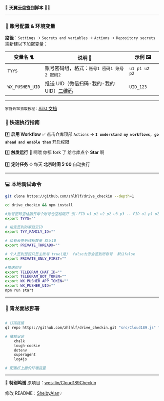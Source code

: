 📝 **天翼云盘签到脚本** 🤖✨

---

### 🔑 账号配置 & 环境变量

**路径**：`Settings` → `Secrets and variables` → `Actions` → `Repository secrets`
需新建以下加密变量：


| 变量名 🐈       | 说明 📌                                                                                                                                                   | 示例 🖼️      |
| --------------- | --------------------------------------------------------------------------------------------------------------------------------------------------------- | -------------- |
| `TYYS`          | 账号密码组，格式：`账号1 密码1 账号2 密码2`                                                                                                            | `u1 p1 u2 p2 ` |
| `WX_PUSHER_UID` | 推送 UID（微信扫码-我的-我的 UID）[二维码](https://wxpusher.zjiecode.com/api/qrcode/4Ix7noqD3L7DMBoSlvig3t4hqjFWzPkdHqAYsg8IzkPreW7d8uGUHi9LJO4EcyJg.jpg) | `UID_123`      |

---

`家庭云ID抓取教程：`[Ailst 文档](https://alist.nn.ci/zh/guide/drivers/189.html#%E5%AE%B6%E5%BA%AD%E8%BD%AC%E7%A7%BB)

### 🚀 快速执行指南

1️⃣ **启用 Workflow**
✅ 点击仓库顶部 `Actions` → **`I understand my workflows, go ahead and enable them`** 开启权限

2️⃣ **触发运行**
🌟 啊喂 你都 fork 了 给仓库点个 **Star** 啊

3️⃣ **定时任务**
⏰ 每天 **北京时间 5:00** 自动执行

---

### 💻 本地调试命令

```bash
git clone https://github.com/zhlhlf/drive_checkin --depth=1

cd drive_checkin && npm install

#账号密码空格隔开每个账号也空格隔开 例：FID u1 p1 u2 p2 u3 p3 -- FID u1 p1 u2 p2
export TYYS=""

# 指定签到的家庭云ID
export TYY_FAMILY_ID=""

# 私有云签到线程数量 默认10
export PRIVATE_THREADX=""

# 个人签到是否只签主账号 true(是)  false为否会签到所有号  默认false
export PRIVATE_ONLY_FIRST=""

#推送相关
export TELEGRAM_CHAT_ID=""
export TELEGRAM_BOT_TOKEN=""
export WX_PUSHER_APP_TOKEN=""
export WX_PUSHER_UID=""
npm run start
```

---

### 🐉 青龙面板部署

```bash

# 订阅链接
ql repo https://github.com/zhlhlf/drive_checkin.git "src/Cloud189.js" "" ".*" "main" "js | json"

# 依赖安装
    chalk
    tough-cookie
    dotenv
    superagent
    log4js

# 配置好上面的环境变量
```

---

🙏 **特别鸣谢**
原项目：[wes-lin/Cloud189Checkin](https://github.com/wes-lin/Cloud189Checkin)

修改 README：[ShelbyAlan](https://github.com/ShelbyAlan)💡

